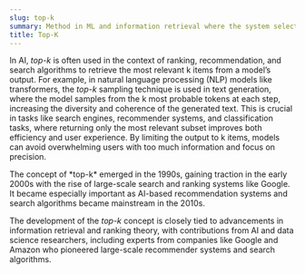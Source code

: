 ```yaml
---
slug: top-k
summary: Method in ML and information retrieval where the system selects the k most relevant or highest-scoring items from a larger set of predictions or results.
title: Top-K
---
```


In AI, *top-k* is often used in the context of ranking, recommendation, and search algorithms to retrieve the most relevant k items from a model’s output. For example, in natural language processing (NLP) models like transformers, the *top-k* sampling technique is used in text generation, where the model samples from the k most probable tokens at each step, increasing the diversity and coherence of the generated text. This is crucial in tasks like search engines, recommender systems, and classification tasks, where returning only the most relevant subset improves both efficiency and user experience. By limiting the output to k items, models can avoid overwhelming users with too much information and focus on precision.

The concept of \*top-k\* emerged in the 1990s, gaining traction in the early 2000s with the rise of large-scale search and ranking systems like Google. It became especially important as AI-based recommendation systems and search algorithms became mainstream in the 2010s.

The development of the *top-k* concept is closely tied to advancements in information retrieval and ranking theory, with contributions from AI and data science researchers, including experts from companies like Google and Amazon who pioneered large-scale recommender systems and search algorithms.
